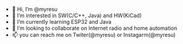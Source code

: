 - 👋 Hi, I’m @myresu
- 👀 I’m interested in SW(C/C++, Java) and HW(KiCad)
- 🌱 I’m currently learning ESP32 and Java
- 💞️ I’m looking to collaborate on Internet radio and home automation
- 📫 you can reach me on Twiter(@myresu) or Instagarm(@myresu)

<!---
myresu/myresu is a ✨ special ✨ repository because its `README.md` (this file) appears on your GitHub profile.
You can click the Preview link to take a look at your changes.
--->
